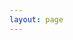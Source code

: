 ```yaml
---
layout: page
---
```

<script setup>
import {
  VPTeamPage,
  VPTeamPageTitle,
  VPTeamMembers
} from 'vitepress/theme'

const members = [
  {
    avatar: 'https://avatars.githubusercontent.com/u/146628596?v=4',
    name: 'Ni0duann',
    title: '💻 Frontend Developer',
    links: [
      { icon: 'github', link: 'https://github.com/Ni0duann' },
    //   { icon: 'twitter', link: 'https://twitter.com/youyuxi' }
    ]
  },

      {
    avatar: 'https://avatars.githubusercontent.com/u/128409343?v=4',
    name: 'wenhuilan',
    title: '🍃 Frontend Developer',
    links: [
      { icon: 'github', link: 'https://github.com/wenhuilan' }
    ]
  },
  // 可以继续添加更多成员
        {
    avatar: 'https://avatars.githubusercontent.com/u/166977518?v=4&size=64',
    name: 'wangzimian',
    title: '🍃 Frontend Developer',
    links: [
      { icon: 'github', link: 'https://github.com/2042217959' }
    ]
  }
]
</script>

<VPTeamPage>
  <VPTeamPageTitle>
    <template #title>
      关于byteGanYue团队
    </template>
    <template #lead>
      DocCollab 由一群充满热情的在读大学生开发者构建，以下是我们的核心团队成员。
    </template>
  </VPTeamPageTitle>
  <VPTeamMembers
    :members="members"
  />
</VPTeamPage>